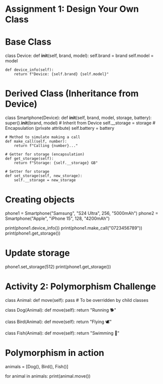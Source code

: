 # Assignment 1: Design Your Own Class

# Base Class
class Device:
    def __init__(self, brand, model):
        self.brand = brand
        self.model = model
    
    def device_info(self):
        return f"Device: {self.brand} {self.model}"

# Derived Class (Inheritance from Device)
class Smartphone(Device):
    def __init__(self, brand, model, storage, battery):
        super().__init__(brand, model)   # Inherit from Device
        self.__storage = storage         # Encapsulation (private attribute)
        self.battery = battery
    
    # Method to simulate making a call
    def make_call(self, number):
        return f"Calling {number}..."

    # Getter for storage (encapsulation)
    def get_storage(self):
        return f"Storage: {self.__storage} GB"

    # Setter for storage
    def set_storage(self, new_storage):
        self.__storage = new_storage

# Creating objects
phone1 = Smartphone("Samsung", "S24 Ultra", 256, "5000mAh")
phone2 = Smartphone("Apple", "iPhone 15", 128, "4200mAh")

print(phone1.device_info())
print(phone1.make_call("0723456789"))
print(phone1.get_storage())

# Update storage
phone1.set_storage(512)
print(phone1.get_storage())

# Activity 2: Polymorphism Challenge
class Animal:
    def move(self):
        pass  # To be overridden by child classes

class Dog(Animal):
    def move(self):
        return "Running 🐕"

class Bird(Animal):
    def move(self):
        return "Flying 🕊️"

class Fish(Animal):
    def move(self):
        return "Swimming 🐠"

# Polymorphism in action
animals = [Dog(), Bird(), Fish()]

for animal in animals:
    print(animal.move())

